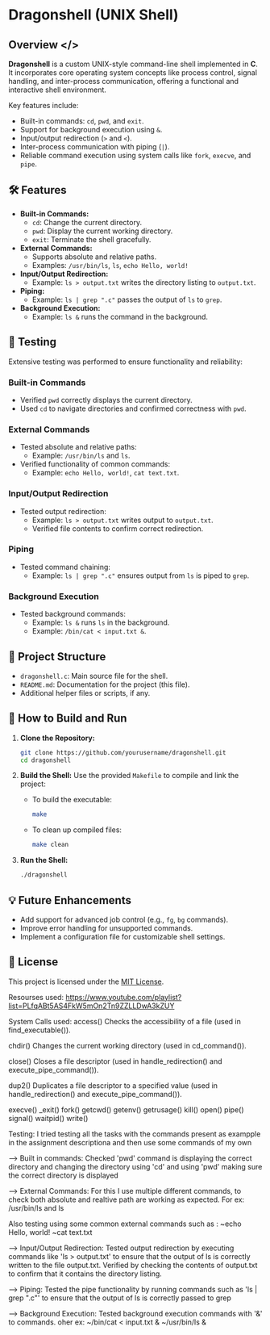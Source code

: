 # Dragonshell (UNIX Shell)

## Overview </>
**Dragonshell** is a custom UNIX-style command-line shell implemented in **C**. It incorporates core operating system concepts like process control, signal handling, and inter-process communication, offering a functional and interactive shell environment. 

Key features include:
- Built-in commands: `cd`, `pwd`, and `exit`.
- Support for background execution using `&`.
- Input/output redirection (`>` and `<`).
- Inter-process communication with piping (`|`).
- Reliable command execution using system calls like `fork`, `execve`, and `pipe`.


## 🛠️ Features
- **Built-in Commands:**
  - `cd`: Change the current directory.
  - `pwd`: Display the current working directory.
  - `exit`: Terminate the shell gracefully.
- **External Commands:**
  - Supports absolute and relative paths.
  - Examples: `/usr/bin/ls`, `ls`, `echo Hello, world!`
- **Input/Output Redirection:**
  - Example: `ls > output.txt` writes the directory listing to `output.txt`.
- **Piping:**
  - Example: `ls | grep ".c"` passes the output of `ls` to `grep`.
- **Background Execution:**
  - Example: `ls &` runs the command in the background.


## 🧪 Testing
Extensive testing was performed to ensure functionality and reliability:

### Built-in Commands
- Verified `pwd` correctly displays the current directory.
- Used `cd` to navigate directories and confirmed correctness with `pwd`.

### External Commands
- Tested absolute and relative paths:
  - Example: `/usr/bin/ls` and `ls`.
- Verified functionality of common commands:
  - Example: `echo Hello, world!`, `cat text.txt`.

### Input/Output Redirection
- Tested output redirection:
  - Example: `ls > output.txt` writes output to `output.txt`.
  - Verified file contents to confirm correct redirection.
  
### Piping
- Tested command chaining:
  - Example: `ls | grep ".c"` ensures output from `ls` is piped to `grep`.

### Background Execution
- Tested background commands:
  - Example: `ls &` runs `ls` in the background.
  - Example: `/bin/cat < input.txt &`.

## 📂 Project Structure
- `dragonshell.c`: Main source file for the shell.
- `README.md`: Documentation for the project (this file).
- Additional helper files or scripts, if any.

## 🚀 How to Build and Run
1. **Clone the Repository:**
    ```bash
    git clone https://github.com/yourusername/dragonshell.git
    cd dragonshell
    ```

2. **Build the Shell:**
    Use the provided `Makefile` to compile and link the project:
    - To build the executable:
      ```bash
      make
      ```
    - To clean up compiled files:
      ```bash
      make clean
      ```

3. **Run the Shell:**
    ```bash
    ./dragonshell
    ```

## 💡 Future Enhancements
- Add support for advanced job control (e.g., `fg`, `bg` commands).
- Improve error handling for unsupported commands.
- Implement a configuration file for customizable shell settings.

## 📜 License
This project is licensed under the [MIT License](LICENSE).







Resourses used:
https://www.youtube.com/playlist?list=PLfqABt5AS4FkW5mOn2Tn9ZZLLDwA3kZUY

System Calls used:
access()
Checks the accessibility of a file (used in find_executable()).

chdir()
Changes the current working directory (used in cd_command()).

close()
Closes a file descriptor (used in handle_redirection() and execute_pipe_command()).

dup2()
Duplicates a file descriptor to a specified value (used in handle_redirection() and execute_pipe_command()).

execve()
_exit()
fork()
getcwd()
getenv()
getrusage()
kill()
open()
pipe()
signal()
waitpid()
write()


Testing: I tried testing all the tasks with the commands present as exampple in the assignment descriptiona and then use some commands of my own

--> Built in commands: Checked 'pwd' command is displaying the correct directory and changing the directory using 'cd' and using 'pwd' making sure the correct  directory is displayed

--> External Commands: For this I use multiple different commands, to check both absolute and realtive path are working as expected.
For ex:
/usr/bin/ls   and    ls

Also testing using some common external commands such as :
~echo Hello, world!
~cat text.txt

--> Input/Output Redirection: Tested output redirection by executing commands like 'ls > output.txt' to ensure that the output of ls is correctly written to the file output.txt. Verified by checking the contents of output.txt to confirm that it contains the directory listing. 

--> Piping: Tested the pipe functionality by running commands such as 'ls | grep ".c"' to ensure that the output of ls is correctly passed to grep


--> Background Execution: Tested background execution commands with '&' to commands.
oher ex:
~/bin/cat < input.txt &
~/usr/bin/ls &